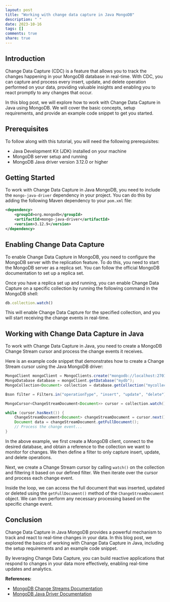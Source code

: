 ```yaml
---
layout: post
title: "Working with change data capture in Java MongoDB"
description: " "
date: 2023-10-16
tags: []
comments: true
share: true
---
```


## Introduction

Change Data Capture (CDC) is a feature that allows you to track the changes happening in your MongoDB database in real-time. With CDC, you can capture and process every insert, update, and delete operation performed on your data, providing valuable insights and enabling you to react promptly to any changes that occur.

In this blog post, we will explore how to work with Change Data Capture in Java using MongoDB. We will cover the basic concepts, setup requirements, and provide an example code snippet to get you started.

## Prerequisites

To follow along with this tutorial, you will need the following prerequisites:

- Java Development Kit (JDK) installed on your machine
- MongoDB server setup and running
- MongoDB Java driver version 3.12.0 or higher

## Getting Started

To work with Change Data Capture in Java MongoDB, you need to include the `mongo-java-driver` dependency in your project. You can do this by adding the following Maven dependency to your `pom.xml` file:

```xml
<dependency>
    <groupId>org.mongodb</groupId>
    <artifactId>mongo-java-driver</artifactId>
    <version>3.12.9</version>
</dependency>
```

## Enabling Change Data Capture

To enable Change Data Capture in MongoDB, you need to configure the MongoDB server with the replication feature. To do this, you need to start the MongoDB server as a replica set. You can follow the official MongoDB documentation to set up a replica set.

Once you have a replica set up and running, you can enable Change Data Capture on a specific collection by running the following command in the MongoDB shell:

```javascript
db.collection.watch()
```

This will enable Change Data Capture for the specified collection, and you will start receiving the change events in real-time.

## Working with Change Data Capture in Java

To work with Change Data Capture in Java, you need to create a MongoDB Change Stream cursor and process the change events it receives.

Here is an example code snippet that demonstrates how to create a Change Stream cursor using the Java MongoDB driver:

```java
MongoClient mongoClient = MongoClients.create("mongodb://localhost:27017");
MongoDatabase database = mongoClient.getDatabase("mydb");
MongoCollection<Document> collection = database.getCollection("mycollection");

Bson filter = Filters.in("operationType", "insert", "update", "delete");

MongoCursor<ChangeStreamDocument<Document>> cursor = collection.watch().filter(filter).iterator();

while (cursor.hasNext()) {
    ChangeStreamDocument<Document> changeStreamDocument = cursor.next();
    Document data = changeStreamDocument.getFullDocument();
    // Process the change event...
}
```

In the above example, we first create a MongoDB client, connect to the desired database, and obtain a reference to the collection we want to monitor for changes. We then define a filter to only capture insert, update, and delete operations.

Next, we create a Change Stream cursor by calling `watch()` on the collection and filtering it based on our defined filter. We then iterate over the cursor and process each change event.

Inside the loop, we can access the full document that was inserted, updated or deleted using the `getFullDocument()` method of the `ChangeStreamDocument` object. We can then perform any necessary processing based on the specific change event.

## Conclusion

Change Data Capture in Java MongoDB provides a powerful mechanism to track and react to real-time changes in your data. In this blog post, we explored the basics of working with Change Data Capture in Java, including the setup requirements and an example code snippet.

By leveraging Change Data Capture, you can build reactive applications that respond to changes in your data more effectively, enabling real-time updates and analytics.

**References:**
- [MongoDB Change Streams Documentation](https://docs.mongodb.com/manual/changeStreams/)
- [MongoDB Java Driver Documentation](https://mongodb.github.io/mongo-java-driver/)